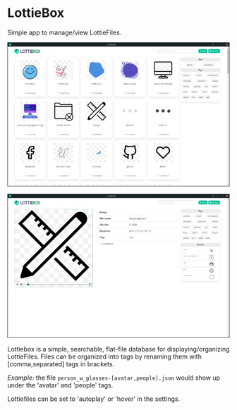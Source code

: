 # LottieBox

Simple app to manage/view LottieFiles.

![LottieBox Figure 1](docs/screenshot-01.jpg "LottieBox displays your Lottie files in a gallery view.")

![LottieBox Figure 2](docs/screenshot-02.jpg "Detailed view displays information for selected file and related files.")

Lottiebox is a simple, searchable, flat-file database for displaying/organizing LottieFiles. Files can be organized into tags by renaming them with \[comma,separated\] tags in brackets.

_Example:_ the file `person_w_glasses-[avatar,people].json` would show up under the 'avatar' and 'people' tags.

Lottiefiles can be set to 'autoplay' or 'hover' in the settings.
